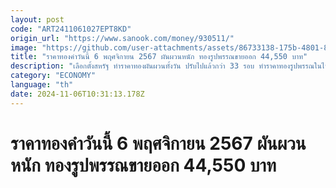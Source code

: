 ```yaml
---
layout: post
code: "ART2411061027EPT8KD"
origin_url: "https://www.sanook.com/money/930511/"
image: "https://github.com/user-attachments/assets/86733138-175b-4801-8716-d874deaa5d18"
title: "ราคาทองคำวันนี้ 6 พฤศจิกายน 2567 ผันผวนหนัก ทองรูปพรรณขายออก 44,550 บาท"
description: "เลือกตั้งสหรัฐ ทำราคาทองผันผวนทั้งวัน ปรับไปแล้วกว่า 33 รอบ ทำราคาทองรูปพรรณในไทยขายออกบาทละ 44,550 บาท"
category: "ECONOMY"
language: "th"
date: 2024-11-06T10:31:13.178Z
---
```


# ราคาทองคำวันนี้ 6 พฤศจิกายน 2567 ผันผวนหนัก ทองรูปพรรณขายออก 44,550 บาท